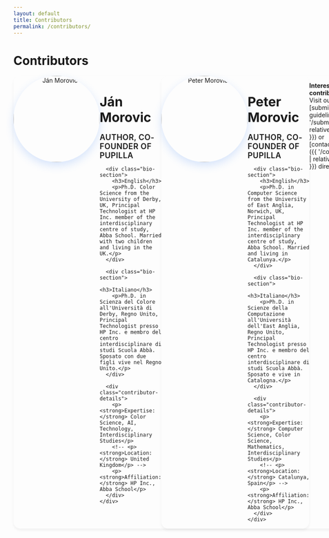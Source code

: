 ```yaml
---
layout: default
title: Contributors
permalink: /contributors/
---
```


# Contributors


<div class="contributors-grid">
  <div class="contributor-card">
    <div class="contributor-photo">
      <img src="{{ '/assets/images/jan-morovic.png' | relative_url }}" alt="Ján Morovic" />
    </div>
    <div class="contributor-info">
      <h2>Ján Morovic</h2>
      <p class="role">Author, co-founder of Pupilla</p>
      
      <div class="bio-section">
        <h3>English</h3>
        <p>Ph.D. Color Science from the University of Derby, UK, Principal Technologist at HP Inc. member of the interdisciplinary centre of study, Abba School. Married with two children and living in the UK.</p>
      </div>
      
      <div class="bio-section">
        <h3>Italiano</h3>
        <p>Ph.D. in Scienza del Colore all'Università di Derby, Regno Unito, Principal Technologist presso HP Inc. e membro del centro interdisciplinare di studi Scuola Abbà. Sposato con due figli vive nel Regno Unito.</p>
      </div>
      
      <div class="contributor-details">
        <p><strong>Expertise:</strong> Color Science, AI, Technology, Interdisciplinary Studies</p>
        <!-- <p><strong>Location:</strong> United Kingdom</p> -->
        <p><strong>Affiliation:</strong> HP Inc., Abba School</p>
      </div>
    </div>
  </div>

  <div class="contributor-card">
    <div class="contributor-photo">
      <img src="{{ '/assets/images/peter-morovic.png' | relative_url }}" alt="Peter Morovic" />
    </div>
    <div class="contributor-info">
      <h2>Peter Morovic</h2>
      <p class="role">Author, co-founder of Pupilla</p>
      
      <div class="bio-section">
        <h3>English</h3>
        <p>Ph.D. in Computer Science from the University of East Anglia, Norwich, UK, Principal Technologist at HP Inc. member of the interdisciplinary centre of study, Abba School. Married and living in Catalunya.</p>
      </div>
      
      <div class="bio-section">
        <h3>Italiano</h3>
        <p>Ph.D. in Scienze della Computazione all'Università dell'East Anglia, Regno Unito, Principal Technologist presso HP Inc. e membro del centro interdisciplinare di studi Scuola Abbà. Sposato e vive in Catalogna.</p>
      </div>
      
      <div class="contributor-details">
        <p><strong>Expertise:</strong> Computer Science, Color Science, Mathematics, Interdisciplinary Studies</p>
        <!-- <p><strong>Location:</strong> Catalunya, Spain</p> -->
        <p><strong>Affiliation:</strong> HP Inc., Abba School</p>
      </div>
    </div>
  </div>
</div>

**Interested in contributing?** Visit our [submission guidelines]({{ '/submit/' | relative_url }}) or [contact us]({{ '/contact/' | relative_url }}) directly.

<style>
.contributors-grid {
  display: grid;
  gap: var(--spacing-2xl);
  margin: var(--spacing-2xl) 0;
}

.contributor-card {
  background: var(--background-card);
  border: 1px solid var(--border-color);
  border-radius: 16px;
  padding: var(--spacing-2xl);
  box-shadow: 0 4px 6px rgba(0, 0, 0, 0.05);
  transition: all var(--transition-normal);
}

.contributor-card:hover {
  box-shadow: 0 8px 25px rgba(0, 0, 0, 0.1);
  transform: translateY(-2px);
}

@media (min-width: 768px) {
  .contributor-card {
    display: flex;
    gap: var(--spacing-2xl);
    align-items: flex-start;
  }
  
  .contributor-photo {
    flex-shrink: 0;
  }
  
  .contributor-info {
    flex: 1;
  }
}

.contributor-photo {
  text-align: center;
  margin-bottom: var(--spacing-lg);
}

.contributor-photo img {
  width: 200px;
  height: 200px;
  object-fit: cover;
  border-radius: 50%;
  border: 4px solid var(--secondary-color);
  box-shadow: 0 8px 20px rgba(59, 130, 246, 0.2);
  transition: transform var(--transition-normal);
}

.contributor-photo img:hover {
  transform: scale(1.05);
}

.contributor-info h2 {
  color: var(--primary-color);
  font-size: 1.875rem;
  margin-bottom: var(--spacing-xs);
}

.role {
  color: var(--secondary-color);
  font-size: 1.125rem;
  font-weight: 600;
  margin-bottom: var(--spacing-lg);
  text-transform: uppercase;
  letter-spacing: 0.025em;
}

.bio-section {
  margin-bottom: var(--spacing-lg);
  padding: var(--spacing-md);
  background: var(--background-light);
  border-radius: 8px;
  border-left: 4px solid var(--secondary-color);
}

.bio-section h3 {
  color: var(--primary-color);
  font-size: 1rem;
  font-weight: 600;
  margin-bottom: var(--spacing-sm);
  text-transform: uppercase;
  letter-spacing: 0.05em;
}

.bio-section p {
  color: var(--text-secondary);
  line-height: 1.6;
  margin-bottom: 0;
}

.contributor-details {
  background: var(--background);
  border: 1px solid var(--border-light);
  border-radius: 8px;
  padding: var(--spacing-md);
  margin-top: var(--spacing-lg);
}

.contributor-details p {
  margin-bottom: var(--spacing-sm);
  font-size: 0.875rem;
  color: var(--text-secondary);
}

.contributor-details strong {
  color: var(--text-primary);
  font-weight: 600;
}

@media (max-width: 767px) {
  .contributors-grid {
    gap: var(--spacing-xl);
  }
  
  .contributor-card {
    padding: var(--spacing-lg);
    text-align: center;
  }
  
  .contributor-photo {
    margin-bottom: var(--spacing-md);
  }
  
  .contributor-photo img {
    width: 150px;
    height: 150px;
  }
  
  .bio-section {
    text-align: left;
  }
}

@media (max-width: 480px) {
  .contributor-photo img {
    width: 120px;
    height: 120px;
  }
  
  .contributor-card {
    padding: var(--spacing-md);
  }
}
</style>